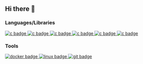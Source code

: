 ## Hi there 👋

### Languages/Libraries
<a href="https://www.open-std.org/jtc1/sc22/wg14/">
  <picture>
    <source media="(prefers-color-scheme: dark)" srcset="https://img.shields.io/badge/c-A8B9CC?style=for-the-badge&logo=c" />
    <img alt="c badge" src="https://img.shields.io/badge/c-A8B9CC?style=for-the-badge&logo=c&logoColor=black" />
  </picture>
</a>

<a href="https://isocpp.org/">
  <picture>
    <source media="(prefers-color-scheme: dark)" srcset="https://img.shields.io/badge/.net-512BD4?style=for-the-badge&logo=.net" />
    <img alt="c badge" src="https://img.shields.io/badge/.net-512BD4?style=for-the-badge&logo=.net" />
  </picture>
</a>

<a href="https://isocpp.org/">
  <picture>
    <source media="(prefers-color-scheme: dark)" srcset="https://img.shields.io/badge/c++-00599C?style=for-the-badge&logo=cplusplus" />
    <img alt="c badge" src="https://img.shields.io/badge/c++-00599C?style=for-the-badge&logo=cplusplus" />
  </picture>
</a>

<a href="https://www.rust-lang.org/">
  <picture>
    <source media="(prefers-color-scheme: dark)" srcset="https://img.shields.io/badge/rust-000000?style=for-the-badge&logo=rust" />
    <img alt="c badge" src="https://img.shields.io/badge/rust-000000?style=for-the-badge&logo=rust" />
  </picture>
</a>

<a href="https://go.dev/">
  <picture>
    <source media="(prefers-color-scheme: dark)" srcset="https://img.shields.io/badge/go-00ADD8?style=for-the-badge&logo=go" />
    <img alt="c badge" src="https://img.shields.io/badge/go-00ADD8?style=for-the-badge&logo=go&logoColor=white" />
  </picture>
</a>

<a href="https://dart.dev/">
  <picture>
    <source media="(prefers-color-scheme: dark)" srcset="https://img.shields.io/badge/dart-0175C2?style=for-the-badge&logo=dart" />
    <img alt="c badge" src="https://img.shields.io/badge/dart-0175C2?style=for-the-badge&logo=dart&logoColor=white" />
  </picture>
</a>



### Tools
<a href="https://www.docker.com/">
  <picture>
    <source media="(prefers-color-scheme: dark)" srcset="https://img.shields.io/badge/docker-2496ed?style=for-the-badge&logo=docker" />
    <img alt="docker badge" src="https://img.shields.io/badge/docker-2496ed?style=for-the-badge&logo=docker&logoColor=white" />
  </picture>
</a>

<a href="https://www.kernel.org/">
  <picture>
    <source media="(prefers-color-scheme: dark)" srcset="https://img.shields.io/badge/Linux-FCC624?style=for-the-badge&logo=linux&logoColor=black" />
    <img alt="linux badge" src="https://img.shields.io/badge/Linux-FCC624?style=for-the-badge&logo=linux&logoColor=black" />
  </picture>
</a>

<a href="https://git-scm.com/">
  <picture>
    <source media="(prefers-color-scheme: dark)" srcset="https://img.shields.io/badge/GIT-E44C30?style=for-the-badge&logo=git&logoColor=white" />
    <img alt="git badge" src="https://img.shields.io/badge/GIT-E44C30?style=for-the-badge&logo=git&logoColor=white" />
  </picture>
</a>

<!--
**Moret84/Moret84** is a ✨ _special_ ✨ repository because its `README.md` (this file) appears on your GitHub profile.

Here are some ideas to get you started:

- 🔭 I’m currently working on ...
- 🌱 I’m currently learning ...
- 👯 I’m looking to collaborate on ...
- 🤔 I’m looking for help with ...
- 💬 Ask me about ...
- 📫 How to reach me: ...
- 😄 Pronouns: ...
- ⚡ Fun fact: ...
-->
